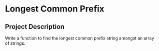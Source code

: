 # Longest Common Prefix

## Project Description

Write a function to find the longest common prefix string amongst an array of strings.



